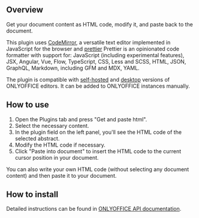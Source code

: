 ## Overview

Get your document content as HTML code, modify it, and paste back to the document. 

This plugin uses [CodeMirror](https://codemirror.net), a versatile text editor implemented in JavaScript for the browser and [prettier](https://github.com/prettier/prettier) Prettier is an opinionated code formatter with support for: JavaScript (including experimental features), JSX, Angular, Vue, Flow, TypeScript, CSS, Less and SCSS, HTML, JSON, GraphQL, Markdown, including GFM and MDX, YAML.

The plugin is compatible with [self-hosted](https://github.com/ONLYOFFICE/DocumentServer) and [desktop](https://github.com/ONLYOFFICE/DesktopEditors) versions of ONLYOFFICE editors. It can be added to ONLYOFFICE instances manually. 

## How to use

1. Open the Plugins tab and press "Get and paste html".
2. Select the necessary content.
3. In the plugin field on the left panel, you'll see the HTML code of the selected abstract.
4. Modify the HTML code if necessary.
5. Click "Paste into document" to insert the HTML code to the current cursor position in your document. 

You can also write your own HTML code (without selecting any document content) and then paste it to your document. 

## How to install

Detailed instructions can be found in [ONLYOFFICE API documentation](https://api.onlyoffice.com/docs/plugin-and-macros/tutorials/installing/onlyoffice-docs-on-premises/).
